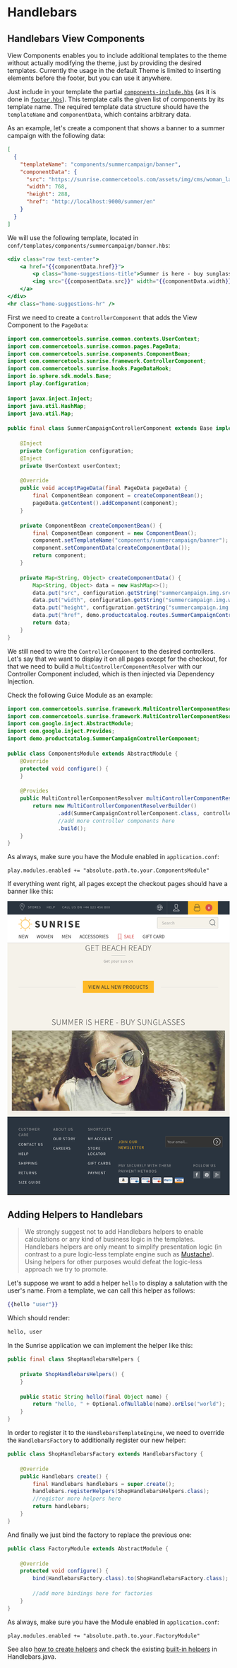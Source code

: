 # Handlebars

## Handlebars View Components

View Components enables you to include additional templates to the theme without actually modifying the theme, just by providing the desired templates. Currently the usage in the default Theme is limited to inserting elements before the footer, but you can use it anywhere.  

Just include in your template the partial [`components-include.hbs`](https://github.com/commercetools/commercetools-sunrise-theme/blob/master/input/templates/partials/components/components-include.hbs) (as it is done in [`footer.hbs`](https://github.com/commercetools/commercetools-sunrise-theme/blob/master/input/templates/partials/common/footer.hbs#L1)). This template calls the given list of components by its template name. The required template data structure should have the `templateName` and `componentData`, which contains arbitrary data.
 
As an example, let's create a component that shows a banner to a summer campaign with the following data:

```json
[
  {
    "templateName": "components/summercampaign/banner",
    "componentData": {
      "src": "https://sunrise.commercetools.com/assets/img/cms/woman_large-8to3.jpg",
      "width": 768,
      "height": 288,
      "href": "http://localhost:9000/summer/en"
    }
  }
]
```

We will use the following template, located in `conf/templates/components/summercampaign/banner.hbs`:

```handlebars
<div class="row text-center">
    <a href="{{componentData.href}}">
        <p class="home-suggestions-title">Summer is here - buy sunglasses</p>
        <img src="{{componentData.src}}" width="{{componentData.width}}" height="{{componentData.height}}" />
    </a>
</div>
<hr class="home-suggestions-hr" />
```

First we need to create a `ControllerComponent` that adds the View Component to the `PageData`:

```java
import com.commercetools.sunrise.common.contexts.UserContext;
import com.commercetools.sunrise.common.pages.PageData;
import com.commercetools.sunrise.components.ComponentBean;
import com.commercetools.sunrise.framework.ControllerComponent;
import com.commercetools.sunrise.hooks.PageDataHook;
import io.sphere.sdk.models.Base;
import play.Configuration;

import javax.inject.Inject;
import java.util.HashMap;
import java.util.Map;

public final class SummerCampaignControllerComponent extends Base implements ControllerComponent, PageDataHook {

    @Inject
    private Configuration configuration;
    @Inject
    private UserContext userContext;

    @Override
    public void acceptPageData(final PageData pageData) {
        final ComponentBean component = createComponentBean();
        pageData.getContent().addComponent(component);
    }

    private ComponentBean createComponentBean() {
        final ComponentBean component = new ComponentBean();
        component.setTemplateName("components/summercampaign/banner"); //template path without .hbs!!!
        component.setComponentData(createComponentData());
        return component;
    }

    private Map<String, Object> createComponentData() {
        Map<String, Object> data = new HashMap<>();
        data.put("src", configuration.getString("summercampaign.img.src"));
        data.put("width", configuration.getString("summercampaign.img.width"));
        data.put("height", configuration.getString("summercampaign.img.height"));
        data.put("href", demo.productcatalog.routes.SummerCampaignController.show(userContext.languageTag()).url());
        return data;
    }
}
```

We still need to wire the `ControllerComponent` to the desired controllers. Let's say that we want to display it on all pages except for the checkout, for that we need to build a `MultiControllerComponentResolver` with our Controller Component included, which is then injected via Dependency Injection.
 
Check the following Guice Module as an example:

```java
import com.commercetools.sunrise.framework.MultiControllerComponentResolver;
import com.commercetools.sunrise.framework.MultiControllerComponentResolverBuilder;
import com.google.inject.AbstractModule;
import com.google.inject.Provides;
import demo.productcatalog.SummerCampaignControllerComponent;

public class ComponentsModule extends AbstractModule {
    @Override
    protected void configure() {
    }

    @Provides
    public MultiControllerComponentResolver multiControllerComponentResolver() {
        return new MultiControllerComponentResolverBuilder()
                .add(SummerCampaignControllerComponent.class, controller -> !controller.getFrameworkTags().contains("checkout"))
                //add more controller components here
                .build();
    }
}
```

As always, make sure you have the Module enabled in `application.conf`:

```
play.modules.enabled += "absolute.path.to.your.ComponentsModule"
```

If everything went right, all pages except the checkout pages should have a banner like this:

![result](documentation-images/summercampaign-sungrasses-home.png)

## Adding Helpers to Handlebars

> We strongly suggest not to add Handlebars helpers to enable calculations or any kind of business logic in the templates. Handlebars helpers are only meant to simplify presentation logic (in contrast to a pure logic-less template engine such as [Mustache](https://mustache.github.io/)). Using helpers for other purposes would defeat the logic-less approach we try to promote.

Let's suppose we want to add a helper `hello` to display a salutation with the user's name. From a template, we can call this helper as follows:

```handlebars
{{hello "user"}}
```

Which should render:

```html
hello, user
```

In the Sunrise application we can implement the helper like this:

```java
public final class ShopHandlebarsHelpers {

    private ShopHandlebarsHelpers() {
    }

    public static String hello(final Object name) {
        return "hello, " + Optional.ofNullable(name).orElse("world");
    }
}
```

In order to register it to the `HandlebarsTemplateEngine`, we need to override the `HandlebarsFactory` to additionally register our new helper:

```java
public class ShopHandlebarsFactory extends HandlebarsFactory {

    @Override
    public Handlebars create() {
        final Handlebars handlebars = super.create();
        handlebars.registerHelpers(ShopHandlebarsHelpers.class);
        //register more helpers here
        return handlebars;
    }
}
```

And finally we just bind the factory to replace the previous one:

```java
public class FactoryModule extends AbstractModule {

    @Override
    protected void configure() {
        bind(HandlebarsFactory.class).to(ShopHandlebarsFactory.class);

        //add more bindings here for factories
    }
}
```

As always, make sure you have the Module enabled in `application.conf`:

```
play.modules.enabled += "absolute.path.to.your.FactoryModule"
```

See also [how to create helpers](http://jknack.github.io/handlebars.java/helpers.html) and check the existing [built-in helpers](https://github.com/jknack/handlebars.java#built-in-helpers) in Handlebars.java.


